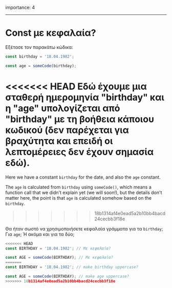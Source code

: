 importance: 4

---

# Const με κεφαλαία?

Εξέτασε τον παρακάτω κώδικα:

```js
const birthday = '18.04.1982';

const age = someCode(birthday);
```

<<<<<<< HEAD
Εδώ έχουμε μια σταθερή ημερομηνία "birthday" και η "age" υπολογίζεται από "birthday" με τη βοήθεια κάποιου κωδικού (δεν παρέχεται για βραχύτητα και επειδή οι λεπτομέρειες δεν έχουν σημασία εδώ).
=======
Here we have a constant `birthday` for the date, and also the `age` constant.

The `age` is calculated from `birthday` using `someCode()`, which means a function call that we didn't explain yet (we will soon!), but the details don't matter here, the point is that `age` is calculated somehow based on the `birthday`.
>>>>>>> 18b1314af4e0ead5a2b10bb4bacd24cecbb3f18e

Θα ήταν σωστό να χρησιμοποιήσετε κεφαλαία γράμματα για τα `birthday`; Για `age`; Ή ακόμα και για τα δύο;

```js
<<<<<<< HEAD
const BIRTHDAY = '18.04.1982'; // Με κεφαλαία?

const AGE = someCode(BIRTHDAY); // Με κεφαλαία?
=======
const BIRTHDAY = '18.04.1982'; // make birthday uppercase?

const AGE = someCode(BIRTHDAY); // make age uppercase?
>>>>>>> 18b1314af4e0ead5a2b10bb4bacd24cecbb3f18e
```
